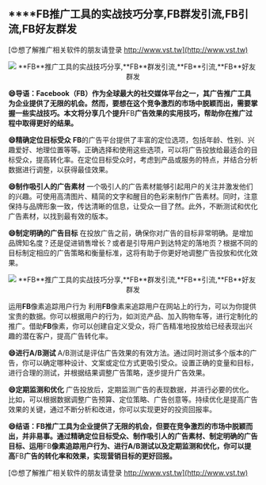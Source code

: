 ## ****FB**推广工具的实战技巧分享,**FB**群发引流,**FB**引流,**FB**好友群发**

[😍想了解推广相关软件的朋友请登录 http://www.vst.tw](http://www.vst.tw)

 <center><img src="https://vst.tw/MP4/tuiguang/png/7.png" alt="**FB**推广工具的实战技巧分享,**FB**群发引流,**FB**引流,**FB**好友群发"></center>

**😄导语：Facebook（**FB**）作为全球最大的社交媒体平台之一，其广告推广工具为企业提供了无限的机会。然而，要想在这个竞争激烈的市场中脱颖而出，需要掌握一些实战技巧。本文将分享几个提升**FB**广告效果的实用技巧，帮助你在推广过程中取得更好的结果。**

**😄精确定位目标受众**
**FB**的广告平台提供了丰富的定位选项，包括年龄、性别、兴趣爱好、地理位置等等。正确选择和使用这些选项，可以将广告投放给最适合的目标受众，提高转化率。在定位目标受众时，考虑到产品或服务的特点，并结合分析数据进行调整，以获得最佳效果。

**😄制作吸引人的广告素材**
一个吸引人的广告素材能够引起用户的关注并激发他们的兴趣。可使用高清图片、精简的文字和醒目的色彩来制作广告素材。同时，注意保持与品牌形象一致，传达清晰的信息，让受众一目了然。此外，不断测试和优化广告素材，以找到最有效的版本。

**😄制定明确的广告目标**
在投放广告之前，确保你对广告的目标非常明确。是增加品牌知名度？还是促进销售增长？或者是引导用户到达特定的落地页？根据不同的目标制定相应的广告策略和衡量标准，这将有助于你更好地调整广告投放和优化效果。

 <center><img src="https://vst.tw/MP4/tuiguang/png/1.png" alt="**FB**推广工具的实战技巧分享,**FB**群发引流,**FB**引流,**FB**好友群发"></center>

运用**FB**像素追踪用户行为
利用**FB**像素来追踪用户在网站上的行为，可以为你提供宝贵的数据。你可以根据用户的行为，如浏览产品、加入购物车等，进行定制化的推广。借助**FB**像素，你可以创建自定义受众，将广告精准地投放给已经表现出兴趣的潜在客户，提高广告转化率。

**😄进行A/B测试**
A/B测试是评估广告效果的有效方法。通过同时测试多个版本的广告，你可以确定哪种设计、文案或定位方式更吸引受众。设置正确的变量和目标，进行合理的测试，并根据结果调整广告策略，逐步提升广告效果。

**😄定期监测和优化**
广告投放后，定期监测广告的表现数据，并进行必要的优化。比如，可以根据数据调整广告预算、定位策略、广告创意等。持续优化是提高广告效果的关键，通过不断分析和改进，你可以实现更好的投资回报率。

**😄结语：**FB**推广工具为企业提供了无限的机会，但要在竞争激烈的市场中脱颖而出，并非易事。通过精确定位目标受众、制作吸引人的广告素材、制定明确的广告目标、运用**FB**像素追踪用户行为、进行A/B测试以及定期监测和优化，你可以提高**FB**广告的转化率和效果，实现营销目标的更好回报。**

[😍想了解推广相关软件的朋友请登录 http://www.vst.tw](http://www.vst.tw)



